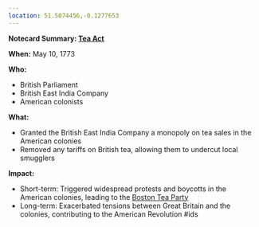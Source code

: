 ```yaml
---
location: 51.5074456,-0.1277653
---
```

**Notecard Summary: [Tea Act](./../Tea-Act/)**

**When:** May 10, 1773

**Who:**
* British Parliament
* British East India Company
* American colonists

**What:**
* Granted the British East India Company a monopoly on tea sales in the American colonies
* Removed any tariffs on British tea, allowing them to undercut local smugglers

**Impact:**
* Short-term: Triggered widespread protests and boycotts in the American colonies, leading to the [Boston Tea Party](./../Boston-Tea-Party/)
* Long-term: Exacerbated tensions between Great Britain and the colonies, contributing to the American Revolution
#ids